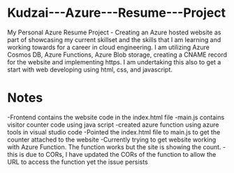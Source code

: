 # Kudzai---Azure---Resume---Project
My Personal Azure Resume Project - Creating an Azure hosted website as part of showcasing my current skillset and the skills that I am learning and working towards for a career in cloud engineering. I am utilizing Azure Cosmos DB, Azure Functions, Azure Blob storage, creating a CNAME record for the website and implementing https. I am undertaking this also to get a start with web developing using html, css, and javascript. 

# Notes 
-Frontend contains the website code in the index.html file
-main.js contains visitor counter code using java script
-created azure function using azure tools in visual studio code
-Pointed the index.html file to main.js to get the counter attached to the website
-Currently trying to get website working with Azure Function. The function works but the site is showing the count.
  -this is due to CORs, I have updated the CORs of the function to allow the URL to access the function yet the issue persists
